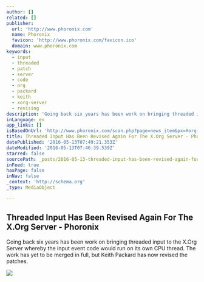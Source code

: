 ```yaml
---
author: []
related: []
publisher:
  url: 'http://www.phoronix.com'
  name: Phoronix
  favicon: 'http://www.phoronix.com/favicon.ico'
  domain: www.phoronix.com
keywords:
  - input
  - threaded
  - patch
  - server
  - code
  - org
  - packard
  - keith
  - xorg-server
  - revising
description: 'Going back six years has been work on bringing threaded input to the X.Org Server whereby the input event code would run on its own CPU thread. The work has yet to be merged in full, but Keith Packard has now revised the patches.'
inLanguage: en
app_links: []
isBasedOnUrl: 'http://www.phoronix.com/scan.php?page=news_item&px=Xorg-Threaded-Input-2016'
title: Threaded Input Has Been Revised Again For The X.Org Server - Phoronix
datePublished: '2016-05-13T07:49:21.353Z'
dateModified: '2016-05-13T07:46:39.539Z'
starred: false
sourcePath: _posts/2016-05-13-threaded-input-has-been-revised-again-for-the-xorg-server-.md
inFeed: true
hasPage: false
inNav: false
_context: 'http://schema.org'
_type: MediaObject

---
```

<article style=""><h1>Threaded Input Has Been Revised Again For The X.Org Server - Phoronix</h1><p>Going back six years has been work on bringing threaded input to the X.Org Server whereby the input event code would run on its own CPU thread. The work has yet to be merged in full, but Keith Packard has now revised the patches.</p><img src="http://www.phoronix.com/assets/categories/xorg.jpg" /></article>